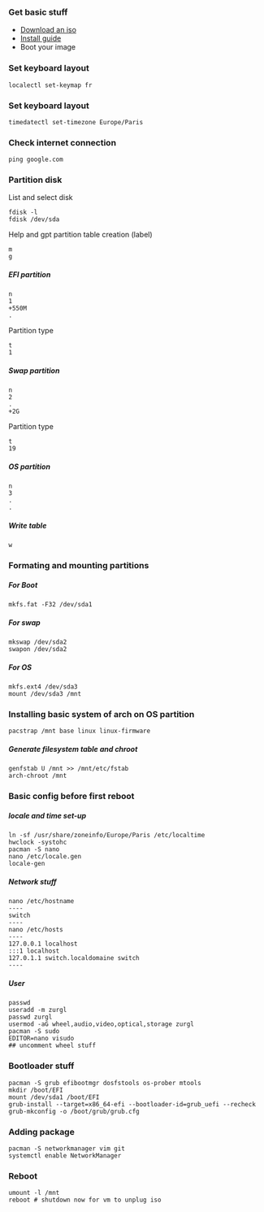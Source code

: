 ### Get basic stuff

- [Download an iso](https://archlinux.org/download/)
- [Install guide](https://wiki.archlinux.org/index.php/Installation_guide)
- Boot your image


### Set keyboard layout
 ```
localectl set-keymap fr
```


### Set keyboard layout
 ```
timedatectl set-timezone Europe/Paris
```


### Check internet connection
 ```
ping google.com
```


### Partition disk
List and select disk
```
fdisk -l
fdisk /dev/sda
```

Help and gpt partition table creation (label)
```
m
g
```
##### EFI partition
```
n
1
+550M
.
```
Partition type
```
t
1
```

##### Swap partition
```
n
2
.
+2G
```
Partition type
```
t
19
```


##### OS partition
```
n
3
.
.
```

##### Write table 
```
w
```


### Formating and mounting partitions
##### For Boot
```
mkfs.fat -F32 /dev/sda1
```

##### For swap
```
mkswap /dev/sda2
swapon /dev/sda2
```

##### For OS
```
mkfs.ext4 /dev/sda3
mount /dev/sda3 /mnt
```

### Installing basic system of arch on OS partition
```
pacstrap /mnt base linux linux-firmware
```

##### Generate filesystem table and chroot
```
genfstab U /mnt >> /mnt/etc/fstab 
arch-chroot /mnt
```

### Basic config before first reboot

##### locale and time set-up
```
ln -sf /usr/share/zoneinfo/Europe/Paris /etc/localtime 
hwclock -systohc
pacman -S nano
nano /etc/locale.gen
locale-gen
```

##### Network stuff
```
nano /etc/hostname
----
switch
----
nano /etc/hosts
----
127.0.0.1 localhost
:::1 localhost
127.0.1.1 switch.localdomaine switch
----
```

##### User

```
passwd
useradd -m zurgl 
passwd zurgl
usermod -aG wheel,audio,video,optical,storage zurgl
pacman -S sudo
EDITOR=nano visudo
## uncomment wheel stuff
```

### Bootloader stuff
```
pacman -S grub efibootmgr dosfstools os-prober mtools
mkdir /boot/EFI
mount /dev/sda1 /boot/EFI
grub-install --target=x86_64-efi --bootloader-id=grub_uefi --recheck
grub-mkconfig -o /boot/grub/grub.cfg
```

### Adding package
```
pacman -S networkmanager vim git
systemctl enable NetworkManager
```

### Reboot
```
umount -l /mnt
reboot # shutdown now for vm to unplug iso
```
